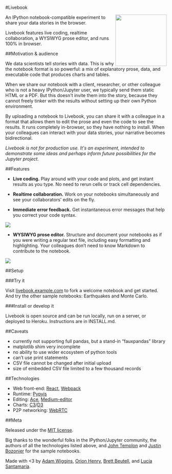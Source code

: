 #Livebook

<img src="https://raw.githubusercontent.com/aordlab/livebook/master/logo.png?token=AEQz9dZL6JjaX56rFOhqDRoq5QSbWHStks5WnRPrwA%3D%3D" align="right" width="160px" />

An IPython notebook-compatible experiment to share your data stories in the browser.

Livebook features live coding, realtime collaboration, a WYSIWYG prose editor, and runs 100% in browser.

##Motivation & audience

We data scientists tell stories with data. This is why the notebook format is so powerful: a mix of explanatory prose, data, and executable code that produces charts and tables.

When we share our notebook with a client, researcher, or other colleague who is not a heavy IPython/Jupyter user, we typically send them static HTML or a PDF. But this doesn't invite them into the story, because they cannot freely tinker with the results without setting up their own Python environment.

By uploading a notebook to Livebook, you can share it with a colleague in a format that allows them to edit the prose and even the code to see the results. It runs completely in-browser, so they have nothing to install. When your colleagues can interact with your data stories, your narrative becomes bidirectional.

_Livebook is not for production use. It's an experiment, intended to demonstrate some ideas and perhaps inform future possibilities for the Jupyter project._ 

##Features

- **Live coding.** Play around with your code and plots, and get instant results as you type. No need to rerun cells or track cell dependencies.

- **Realtime collaboration.** Work on your notebooks simultaneously and see your collaborators’ edits on the fly.

- **Immediate error feedback.** Get instantaneous error messages that help you correct your code syntax.

<img src="https://raw.githubusercontent.com/aordlab/livebook/master/immediate-errors.gif?token=AEQz9YDeLe__jXUxm7NcLHa7qg1nn7m5ks5WnRWFwA%3D%3D" align="center" />

- **WYSIWYG prose editor.** Structure and document your notebooks as if you were writing a regular text file, including easy formatting and highlighting. Your colleagues don’t need to know Markdown to contribute to the notebook.

<img src="https://raw.githubusercontent.com/aordlab/livebook/master/prose-editor.gif?token=AEQz9ffb0Q99xMib9BQM4yJPGDPOum98ks5WnRYCwA%3D%3D" align="center" />

##Setup

###Try it

Visit [livebook.example.com](livebook.example.com) to fork a welcome notebook and get started. And try the other sample notebooks: Earthquakes and Monte Carlo.

###Install or develop it

Livebook is open source and can be run locally, run on a server, or deployed to Heroku. Instructions are in INSTALL.md.

##Caveats

- currently not supporting full pandas, but a stand-in “fauxpandas” library
- matplotlib shim very incomplete
- no ability to use wider ecosystem of python tools
- can’t use print statements
- CSV file cannot be changed after initial upload
- size of embedded CSV file limited to a few thousand records

##Technologies

- Web front-end: [React](http://reactjs.net/), [Webpack](https://webpack.github.io/)
- Runtime: [Pypyjs](http://pypyjs.org/)
- Editing: [Ace](https://ace.c9.io), [Medium-editor](https://yabwe.github.io/medium-editor/)
- Charts: [C3](http://c3js.org/)/[D3](http://d3js.org/)
- P2P networking: [WebRTC](https://webrtc.org/)

##Meta

Released under the [MIT license](https://opensource.org/licenses/MIT).

Big thanks to the wonderful folks in the IPython/Jupyter community, the authors of all the technologies listed above, and [John Templon](https://twitter.com/jtemplon) and [Justin Bozonier](https://twitter.com/databozo) for the sample notebooks.

Made with <3 by [Adam Wiggins](https://twitter.com/hirodusk), [Orion Henry](https://github.com/orionz), [Brett Beutell](http://brettim.us/), and [Lucía Santamaría](https://about.me/lusantala).

